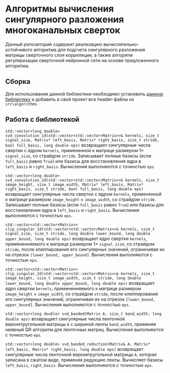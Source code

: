 # Алгоритмы вычисления сингулярного разложения многоканальных сверток

Данный репозиторий содержит реализацию вычислительно-устойчивого алгоритма для подсчета сингулярного разложения матрицы сверточного слоя корреляции, а также алгоритм регуляризации сверточной нейронной сети на основе предложенного алгоритма.

## Сборка
Для использования данной библиотеки необходимо установить [данную библиотеку](https://github.com/polipolinom/SVD_course_project_2_year) и добавить в свой проект все header-файлы из `src\algorithms`

## Работа с библиотекой
`std::vector<long double> svd_convolution_1d(std::vector<std::vector<Matrix>>& kernels, size_t signal_size, Matrix* left_basis, Matrix* right_basis, size_t stride, bool full_basis, long double eps)` возвращает сингулярные числа свертки с ядром `kernels`, примененной к матрице размером $1 \times$ `signal_size`, со страйдом `stride`. Записывает полные базисы (если `full_basis` равно `True`) или базисы для восстановления ядра в `left_basis` и `right_basis`. Вычисления выполняются с точностью `eps`

`std::vector<long double> svd_convolution_2d(std::vector<std::vector<Matrix>>& kernels, size_t image_height, size_t image_width, Matrix* left_basis, Matrix* right_basis, size_t stride, bool full_basis, long double eps)` возвращает сингулярные числа свертки с ядром `kernels`, примененной к матрице размером `image_height` $\times$ `image_width`, со страйдом `stride`. Записывает полные базисы (если `full_basis` равно `True`) или базисы для восстановления ядра в `left_basis` и `right_basis`. Вычисления выполняются с точностью `eps`.

`std::vector<std::vector<Matrix>> clip_singular_1d(std::vector<std::vector<Matrix>>& kernels, size_t signal_size, size_t stride, long double lower_bound, long double upper_bound, long double eps)` возвращает ядро свертки `kernels`, примененняемого к матрице размером $1 \times$ `signal_size`, со страйдом `stride`, после клиппирования его сингулярных значений, ограничивая их на отрезок `[lower_bound, upper_bound]`. Вычисления выполняются с точностью `eps`.

`std::vector<std::vector<Matrix>> clip_singular_2d(std::vector<std::vector<Matrix>>& kernels, size_t image_height, size_t image_width, size_t stride, long double lower_bound, long double upper_bound, long double eps)` возвращает ядро свертки `kernels`, примененняемого к матрице размером `image_height` $\times$ `image_width`, со страйдом `stride`, после клиппирования его сингулярных значений, ограничивая их на отрезок `[lower_bound, upper_bound]`. Вычисления выполняются с точностью `eps`.

`std::vector<long double> svd_banded(Matrix A, size_t band_width, long double eps)` возвращает сингулярные числа ленточной верхнетругольной матрицы `A` с шириной ленты `band_width`, применяя неявный QR алгоритм для ленточных матриц. Вычисления выполняются с точностью `eps`.

`std::vector<long double> svd_banded_reduction(Matrix& A, Matrix* left_basis, Matrix* right_basis, long double eps)` возвращает сингулярные числа ленточной верхнетругольной матрицы `A`, которая записана в сжатом виде, применяя редукцию ленты. Вычисляет базисы `left_basis`, `right_basis`. Вычисления выполняются с точностью `eps`.
